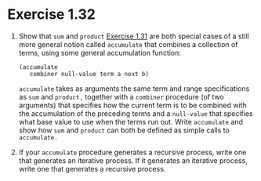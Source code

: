 # Exercise 1.32

1. Show that `sum` and `product` [Exercise 1.31](./1.31.md) are both special
   cases of a still more general notion called `accumulate` that combines a
   collection of terms, using some general accumulation function:

   ```racket
   (accumulate
      combiner null-value term a next b)
   ```

   `accumulate` takes as arguments the same term and range specifications as
   `sum` and `product,` together with a `combiner` procedure (of two arguments)
   that specifies how the current term is to be combined with the accumulation
   of the preceding terms and a `null-value` that specifies what base value to
   use when the terms run out. Write `accumulate` and show how `sum` and
   `product` can both be defined as simple calls to `accumulate.`

2. If your `accumulate` procedure generates a recursive process, write one that
   generates an iterative process. If it generates an iterative process, write
   one that generates a recursive process.
